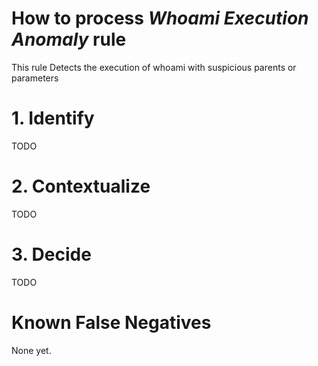 # How to process *Whoami Execution Anomaly* rule
This rule Detects the execution of whoami with suspicious parents or parameters

# 1. Identify
TODO

# 2. Contextualize
TODO

# 3. Decide
TODO

# Known False Negatives
None yet.
